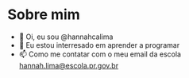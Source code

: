 # Sobre mim
- 👋 Oi, eu sou @hannahcalima
- 👀 Eu estou interresado em aprender a programar 
- 📫 Como me contatar com o meu email da escola hannah.lima@escola.pr.gov.br
